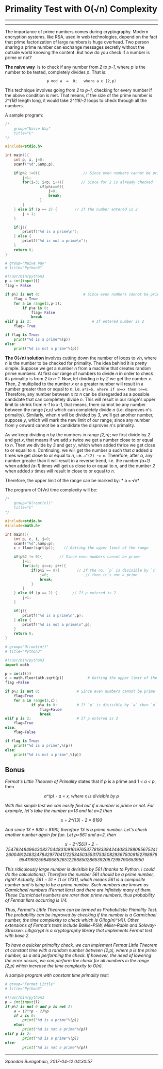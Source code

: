 # Primality Test with O(√n) Complexity 

---

---

The importance of prime numbers comes during cryptography. Modern encryption systems, like RSA, used in web technologies, depend on the fact that prime factorization of large numbers is huge overhead. Two person sharing a prime number can exchange messages secretly without the outside world knowing the content. But how do you check if a number is prime or not?

**The naive way**  is to check if any number from *2 *to* p-1*, where *p* is the number to be tested, completely divides *p*. That is:

<p style="text-align: center;">
 <code>p mod a  =  0;   where a ε [2,p)</code>
</p>

This technique involves going from *2* to *p-1*, checking for every number if the above condition is met. That means, if the size of the prime number is *2^(18)* length long, it would take *2^(18)-2* loops to check through all the numbers.

A sample program:

```c
/*
    group="Naive Way"
    title="C"
*/

#include<stdio.h>

int main(){
    int p, i, j=0;
    scanf("%d",&amp;p);

    if(p%2 !=0){                    // Since even numbers cannot be prime
        j=1;
        for(i=3; i<p; i++){        // Since for 2 is already checked
                if(p%i==0){
                    j=0;
                    break;
                }
        }
    } else if (p == 2) {        // If the number entered is 2
        j = 1;
    }

    if(j){
        printf("%d is a prime\n");
    } else {
        printf("%d is not a prime\n");
    }
    return 0;
}
```

```python
# group="Naive Way" 
# title="Python3"

#!/usr/bin/python3
p = int(input())
flag = False

if p%2 is not 0:                    # Since even numbers cannot be prime
    flag = True
    for a in range(3,p-1):
        if p%a is 0:
            flag= False
            break
elif p is 2:                            # If entered number is 2
    flag= True

if flag is True:
    print("%d is a prime"%(p))
else:
    print("%d is not a prime"%(p))
```

**The O(√n) solution** involves cutting down the number of loops to *√n*, where *n* is the number to be checked for primality. The idea behind it is pretty simple. Suppose we get a number *n* from a machine that creates random prime numbers. At first our range of numbers to divide *n* in order to check its primality is from *2 to n-1*. Now, let dividing *n* by *2* we get the number *x*. Then, *2* multiplied to the number *x* or a greater number will result in a number greater than or equal to *n*, i.e. `a*2=b, where if a>=x then b>=n`. Therefore, any number between *x *to* n* can be disregarded as a possible candidate that can completely divide *n*. This will result in our range's upper limit to shrink from *n-1* to *x-1*, that means, there cannot be any number between the range *[x,n)* which can completely divide *n* (i.e. disproves n's primality). Similarly, when *n* will be divided by *3*, we'll get another number, suppose *y*, which will mark the new limit of our range; since any number from y onward cannot be a candidate the disproves *n*'s primality.

As we keep dividing *n* by the numbers in range *[2,n)*; we first divide by *2* and get *x*, that means if we add *x* twice we get a number close to or equal to *n*. Then we divide by *3* and get *y*, which when added thrice we get close to or equal to *n*. Continuing, we will get the number *a* such that *a* added *a* times we get close to or equal to *n*, i.e. `a^(2) ~= n`. Therefore, after *a*, any number greater than it will result in a reverse trend, i.e. the number *(a+1)* when added *(a-1)* times will get us close to or equal to *n*, and the number *2* when added *x* times will result in close to or equal to *n*.

Therefore, the upper limit of the range can be marked by: * a = √n*

The program of O(√n) time complexity will be:

```c
/*
    group="O(root(n))"
    title="C"
*/

#include<stdio.h>
#include<math.h>

int main(){
    int p, c, i, j=0;
    scanf("%d",&amp;p);
    c = floor(sqrt(p));    // Getting the upper limit of the range

    if(p%2 != 0){        // Since even numbers cannot be prime
        j=1;
        for(i=3; i<=c; i++){
            if(p%i == 0){        // If the no. `p` is divisible by `c`
                j=0;                 // then it's not a prime
                break;
            }
        }
    } else if (p == 2) {       // If p entered is 2
        j=1;
    }

    if(j){
        printf("%d is a prime\n",p);
    } else {
        printf("%d is not a prime\n",p);
    }
    return 0;
}
```

```python
# group="O(root(n))"
# title="Python3"

#!/usr/bin/python3
import math

p = in(it())
c = math.floor(ath.sqrt(p))           # Getting the upper limit of the range
flag =False

if p%2 is not 0:                 # Since even numbers cannot be prime
    flag=True
    for a in range(3,c):
            if p%a is 0:         # If `p` is divisible by `a` then `p` is not a prime
                flag=False
                break
elif p is 2:                     # If p entered is 2
    flag=True
else:
    flag=False

if flag is True:
    print("%d is a prime",%(p))
else:
    print("%d is not a prime",%(p))
```

## Bonus

*Fermat's Little Theorem of Primality* states that if *p* is a prime and *1 < a < p*, then

<p style="text-align: center;"><em>a^(p) - a = x, where x is divisible by p<em></p>

With this simple test we can easily find out if a number is prime or not. For example, let's take the number *p=13* and let *a=2* then

<p style="text-align: center;"><em>x = 2^(13) - 2 = 8190</em></p>

And since *13 * 630 = 8190*, therefore *13* is a prime number.
Let's check another number again for fun. Let *p=561* and *a=2*, then

<p style="text-align: center;"><em>x = 2^(561) - 2 = 7547924849643082704483109161976537781833842440832880856752412600491248324784297704172253450355317535082936750061527689799541169259849585265122868502865392087298790653950</em></p>

This ridiculously large number is divisible by *561* (thanks to Python, I could do the calculations). Therefore the number *561* should be a prime number, right? Actually, *561 = 51 * 11 or 17*3*11*, which means *561 is a composite number* and is lying to be a prime number. Such numbers are known as *Carmichael numbers* (Fermat liars) and there are infinitely many of them. These Carmichael numbers are rarer than prime numbers, thus probability of Fermat liars occurring is *1/4*.

Thus, Fermat's Little Theorem can be termed as *Probabilistic Primality Test*. The probability can be improved by checking if the number is a Carmichael number, the time complexity to check which is *O(log(n)^(4))*. Other extensions of Fermat's tests include *Baillie-PSW*, *Miller-Rabin* and *Solovay-Strassen*. Libgcrypt is a cryptography library that implements Fermat test with base 2.

To have a quicker primality check, we can implement Fermat Little Theorem at constant time with a random number between *[2,p)*, where *p* is the prime number, as *a* and performing the check. If however, the need of lowering the error occurs, we can perform the check for all numbers in the range *[2,p)* which increase the time complexity to *O(n)*.

A sample program with constant time primality test:

```python
# group="Fermat Little"
# title="Python3"

#!/usr/bin/python3
p = int(input())
if p%2 is not 0 and p is not 2:
    a = (2**p - 2)%p
    if a is 0:
        print("%d is a prime"%(p))
    else:
        print("%d is not a prime"%(p))
elif p is 2:
        print("%d is a prime"%(p))
else:
        print("%d is not a prime"%(p))
```

---

Spandan Buragohain,
2017-04-12 04:30:57
